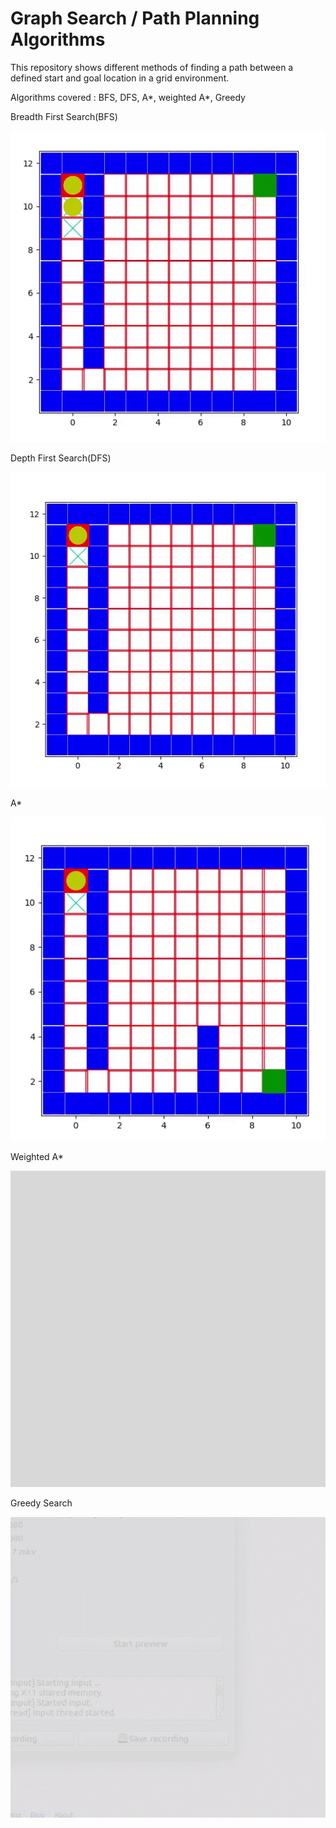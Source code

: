 # Graph Search / Path Planning Algorithms

This repository shows different methods of finding a path between a defined start and goal location in a grid environment.


Algorithms covered : BFS, DFS, A*, weighted A*, Greedy


Breadth First Search(BFS)


<img src="https://github.com/josvinjohn/Graph_Search_Algorithms/blob/master/BFS.gif">

Depth First Search(DFS)


<img src="https://github.com/josvinjohn/Graph_Search_Algorithms/blob/master/DFS.gif">

A*


<img src="https://github.com/josvinjohn/Graph_Search_Algorithms/blob/master/Astar.gif">

Weighted A*


<img src="https://github.com/josvinjohn/Graph_Search_Algorithms/blob/master/wAstar.gif">

Greedy Search


<img src="https://github.com/josvinjohn/Graph_Search_Algorithms/blob/master/Greedy.gif">
